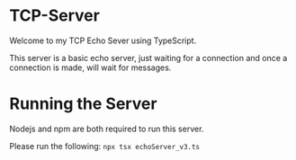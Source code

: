 # TCP-Server
Welcome to my TCP Echo Sever using TypeScript.

This server is a basic echo server, just waiting for a connection and once
a connection is made, will wait for messages.

# Running the Server

Nodejs and npm are both required to run this server.

Please run the following:
`npx tsx echoServer_v3.ts`
